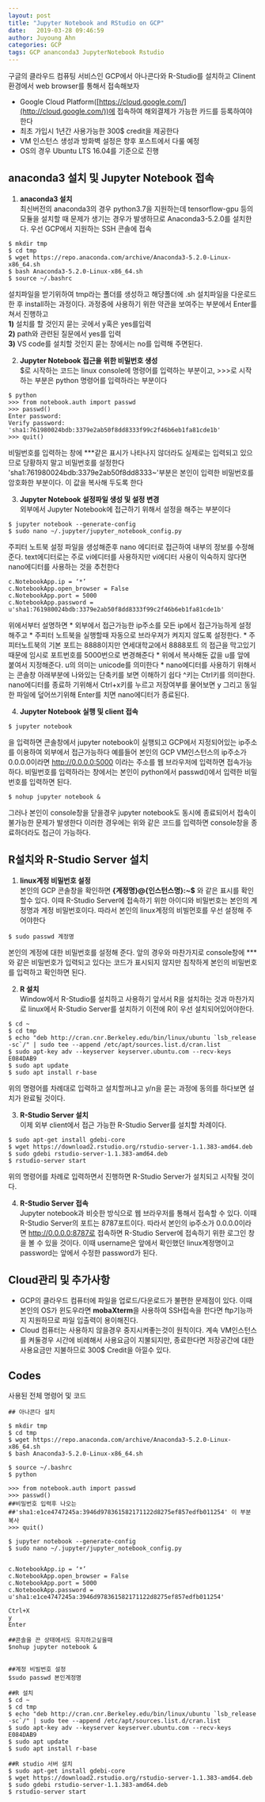 ```yaml
---
layout: post
title: "Jupyter Notebook and RStudio on GCP"
date:   2019-03-28 09:46:59
author: Juyoung Ahn
categories: GCP
tags: GCP ananconda3 JupyterNotebook Rstudio
---
```


구글의 클라우드 컴퓨팅 서비스인 GCP에서 아나콘다와 R-Studio를 설치하고 Clinent환경에서 web browser를 통해서 접속해보자

* Google Cloud Platform([https://cloud.google.com/](http://cloud.google.com/))에 접속하여 해외결제가 가능한 카드를 등록하여야 한다
* 최초 가입시 1년간 사용가능한 300$ credit을 제공한다
* VM 인스턴스 생성과 방화벽 설정은 향후 포스트에서 다룰 예정
* OS의 경우 Ubuntu LTS 16.04를 기준으로 진행

## anaconda3 설치 및 Jupyter Notebook 접속

1. **anaconda3 설치**  
최신버전의 anaconda3의 경우 python3.7을 지원하는데 tensorflow-gpu 등의 모듈을 설치할 때 문제가 생기는 경우가 발생하므로 Anaconda3-5.2.0를 설치한다. 우선 GCP에서 지원하는 SSH 콘솔에 접속
```
$ mkdir tmp
$ cd tmp
$ wget https://repo.anaconda.com/archive/Anaconda3-5.2.0-Linux-x86_64.sh
$ bash Anaconda3-5.2.0-Linux-x86_64.sh
$ source ~/.bashrc
```
설치파일을 받기위하여 tmp라는 폴더를 생성하고 해당폴더에 .sh 설치파일을 다운로드 한 후 install하는 과정이다. 과정중에 사용하기 위한 약관을 보여주는 부분에서 Enter를 쳐서 진행하고  
**1)** 설치를 할 것인지 묻는 곳에서 y혹은 yes를입력  
**2)** path와 관련된 질문에서 yes를 입력  
**3)** VS code를 설치할 것인지 묻는 창에서는 no를 입력해 주면된다.

2. **Jupyter Notebook 접근을 위한 비밀번호 생성**  
$로 시작하는 코드는 linux console에 명령어를 입력하는 부분이고, \>\>\>로 시작하는 부분은 python 명령어를 입력하라는 부분이다
```
$ python
>>> from notebook.auth import passwd
>>> passwd()
Enter password:
Verify password:
'sha1:761980024bdb:3379e2ab50f8dd8333f99c2f46b6eb1fa81cde1b'
>>> quit()
```
비밀번호를 입력하는 창에 \*\*\*같은 표시가 나타나지 않더라도 실제로는 입력되고 있으므로 당황하지 말고 비밀번호를 설정한다
'sha1:761980024bdb:3379e2ab50f8dd8333~'부분은 본인이 입력한 비밀번호를 암호화한 부분이다. 이 값을 복사해 두도록 한다

3. **Jupyter Notebook 설정파일 생성 및 설정 변경**  
외부에서 Jupyter Notebook에 접근하기 위해서 설정을 해주는 부분이다
```
$ jupyter notebook --generate-config
$ sudo nano ~/.jupyter/jupyter_notebook_config.py
```
주피터 노트북 설정 파일을 생성해준후 nano 에디터로 접근하여 내부의 정보를 수정해준다. text에디터로는 주로 vi에디터를 사용하지만 vi에디터 사용이 익숙하지 않다면 nano에디터를 사용하는 것을 추천한다
```
c.NotebookApp.ip = ‘*’
c.NotebookApp.open_browser = False
c.NotebookApp.port = 5000
c.NotebookApp.password = u'sha1:761980024bdb:3379e2ab50f8dd8333f99c2f46b6eb1fa81cde1b'
```
위에서부터 설명하면 
	* 외부에서 접근가능한 ip주소를 모든 ip에서 접근가능하게 설정해주고
	* 주피터 노트북을 실행할때 자동으로 브라우져가 켜지지 않도록 설정한다.
	* 주피터노트북의 기본 포트는 8888이지만 연세대학교에서 8888포트	의 접근을 막고있기 때문에 임시로 포트번호를 5000번으로 변경해준다
	* 위에서 복사해둔 값을 u를 앞에 붙여서 지정해준다. u의 의미는 unicode를 의미한다
	* nano에디터를 사용하기 위해서는 콘솔창 아래부분에 나와있는 단축키를 보면 이해하기 쉽다  ^키는 Ctrl키를 의미한다. nano에디터를 종료하		기위해서 Ctrl+x키를 누르고 저장여부를 물어보면 y 그리고 동일한 파일에 덮어쓰기위해 Enter를 치면 nano에디터가 종료된다.

4. **Jupyter Notebook 실행 및 client 접속**  
```
$ jupyter notebook
```
을 입력하면 콘솔창에서 jupyter notebook이 실행되고 GCP에서 지정되어있는 ip주소를 이용하여 외부에서 접근가능하다 예를들어 본인의 GCP VM인스턴스의 ip주소가 0.0.0.0이라면 http://0.0.0.0:5000 이라는 주소를 웹 브라우저에 입력하면 접속가능하다. 비밀번호를 입력하라는 창에서는 본인이 python에서 passwd()에서 입력한 비밀번호를 입력하면 된다.
```
$ nohup jupyter notebook &
```
그러나 본인이 console창을 닫을경우 jupyter notebook도 동시에 종료되어서 접속이 불가능한 문제가 발생한다 이러한 경우에는 위와 같은 코드를 입력하면 console창을 종료하더라도 접근이 가능하다.

## R설치와 R-Studio Server 설치

1. **linux계정 비밀번호 설정**  
본인의 GCP 콘솔창을 확인하면 **{계정명}@{인스턴스명}:~$** 와 같은 표시를 확인할수 있다. 이때 R-Studio Server에 접속하기 위한 아이디와 비밀번호는 본인의 계정명과 계정 비밀번호이다. 따라서 본인의 linux계정의 비빌먼호를 우선 설정해 주어야한다
```
$ sudo passwd 계정명
```
본인의 계정에 대한 비밀번호를 설정해 준다. 앞의 경우와 마찬가지로 console창에 \*\*\*와 같은 비밀번호가 입력되고 있다는 코드가 표시되지 않지만 침착하게 본인의 비밀번호를 입력하고 확인하면 된다.

2. **R 설치**  
Window에서 R-Studio를 설치하고 사용하기 앞서서 R을 설치하는 것과 마찬가지로 linux에서 R-Studio Server를 설치하기 이전에 R이 우선 설치되어있어야한다.
```
$ cd ~
$ cd tmp
$ echo "deb http://cran.cnr.Berkeley.edu/bin/linux/ubuntu `lsb_release -sc`/" | sudo tee --append /etc/apt/sources.list.d/cran.list
$ sudo apt-key adv --keyserver keyserver.ubuntu.com --recv-keys E084DAB9
$ sudo apt update
$ sudo apt install r-base
```
위의 명령어를 차례대로 입력하고 설치할꺼냐고 y/n을 묻는 과정에 동의를 하다보면 설치가 완료될 것이다.

3. **R-Studio Server 설치**  
이제 외부 client에서 접근 가능한 R-Studio Server를 설치할 차례이다.
```
$ sudo apt-get install gdebi-core
$ wget https://download2.rstudio.org/rstudio-server-1.1.383-amd64.deb
$ sudo gdebi rstudio-server-1.1.383-amd64.deb
$ rstudio-server start
```
위의 명령어를 차례로 입력하면서 진행하면 R-Studio Server가 설치되고 시작될 것이다.

4. **R-Studio Server 접속**  
Jupyter notebook과 비슷한 방식으로 웹 브라우저를 통해서 접속할 수 있다. 이때 R-Studio Server의 포트는 8787포트이다. 따라서 본인의 ip주소가 0.0.0.0이라면 http://0.0.0.0:8787로 접속하면 R-Studio Server에 접속하기 위한 로그인 창을 볼 수 있을 것이다.
이때 username은 앞에서 확인했던 linux계정명이고 password는 앞에서 수정한 password가 된다.

## Cloud관리 및 추가사항

* GCP의 클라우드 컴퓨터에 파일을 업로드/다운로드가 불편한 문제점이 있다. 이때 본인의 OS가 윈도우라면 **mobaXterm**을 사용하여 SSH접속을 한다면 ftp기능까지 지원하므로 파일 입출력이 용이해진다.
* Cloud 컴퓨터는 사용하지 않을경우 중지시켜좋는것이 원칙이다. 계속 VM인스턴스를 켜둘경우 시간에 비례해서 사용요금이 지불되지만, 종료한다면 저장공간에 대한 사용요금만 지불하므로 300$ Credit을 아낄수 있다.

## Codes

사용된 전체 명령어 및 코드

```
## 아나콘다 설치

$ mkdir tmp
$ cd tmp
$ wget https://repo.anaconda.com/archive/Anaconda3-5.2.0-Linux-x86_64.sh
$ bash Anaconda3-5.2.0-Linux-x86_64.sh

$ source ~/.bashrc
$ python

>>> from notebook.auth import passwd
>>> passwd()
##비밀번호 입력후 나오는
##'sha1:e1ce4747245a:3946d978361582171122d8275ef857edfb011254' 이 부분 복사
>>> quit()

$ jupyter notebook --generate-config
$ sudo nano ~/.jupyter/jupyter_notebook_config.py


c.NotebookApp.ip = ‘*’
c.NotebookApp.open_browser = False
c.NotebookApp.port = 5000
c.NotebookApp.password = u'sha1:e1ce4747245a:3946d978361582171122d8275ef857edfb011254'

Ctrl+X
y
Enter

##콘솔을 끈 상태에서도 유지하고싶을때
$nohup jupyter notebook &


##계정 비빌번호 설정
$sudo passwd 본인계정명

##R 설치
$ cd ~
$ cd tmp
$ echo "deb http://cran.cnr.Berkeley.edu/bin/linux/ubuntu `lsb_release -sc`/" | sudo tee --append /etc/apt/sources.list.d/cran.list
$ sudo apt-key adv --keyserver keyserver.ubuntu.com --recv-keys E084DAB9
$ sudo apt update
$ sudo apt install r-base

##R studio 서버 설치
$ sudo apt-get install gdebi-core
$ wget https://download2.rstudio.org/rstudio-server-1.1.383-amd64.deb
$ sudo gdebi rstudio-server-1.1.383-amd64.deb
$ rstudio-server start
```
